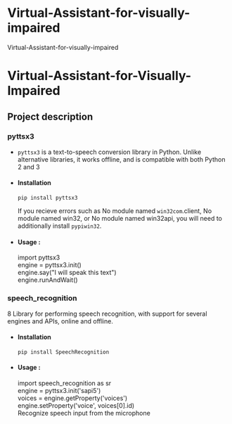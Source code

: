 # Virtual-Assistant-for-visually-impaired
Virtual-Assistant-for-visually-impaired
# Virtual-Assistant-for-Visually-Impaired

## Project description
### pyttsx3
* `pyttsx3` is a text-to-speech conversion library in Python. Unlike alternative libraries, it works offline, and is compatible with both Python 2 and 3
* #### Installation
   `pip install pyttsx3`
   
   If you recieve errors such as No module named `win32com`.client, No module named win32, or No module named win32api, you will need to additionally install `pypiwin32`.
* #### Usage :
    import pyttsx3 <br />
    engine = pyttsx3.init() <br />
    engine.say("I will speak this text") <br />
    engine.runAndWait()
### speech_recognition
8 Library for performing speech recognition, with support for several engines and APIs, online and offline.
* #### Installation
   `pip install SpeechRecognition`
   
   
* #### Usage :
    import speech_recognition as sr <br />
    engine = pyttsx3.init('sapi5') <br />
    voices = engine.getProperty('voices') <br />
    engine.setProperty('voice', voices[0].id) <br />
    Recognize speech input from the microphone <br />


